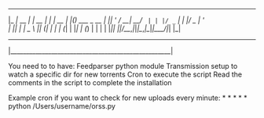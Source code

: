  ___           _        _ _       _   _
|_ _|_ __  ___| |_ __ _| | | __ _| |_(_) ___  _ __
 | || '_ \/ __| __/ _` | | |/ _` | __| |/ _ \| '_ \
 | || | | \__ \ || (_| | | | (_| | |_| | (_) | | | |
|___|_| |_|___/\__\__,_|_|_|\__,_|\__|_|\___/|_| |_|
 ___________________________________________________
|___________________________________________________|

You need to to have:
	Feedparser python module
	Transmission setup to watch a specific dir for new torrents
	Cron to execute the script
	Read the comments in the script to complete the installation


Example cron if you want to check for new uploads every minute:
	*	*	*	*	*	python /Users/username/orss.py

